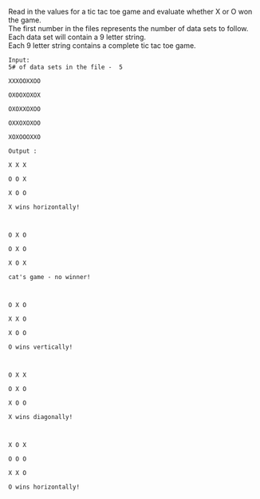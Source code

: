  Read in the values for a tic tac toe game and evaluate whether X or O won the game.  
 The first number in the files represents the number of data sets to follow. 
 Each data set will contain a 9 letter string.  
 Each 9 letter string contains a complete tic tac toe game.

```
Input:
5# of data sets in the file -  5

XXXOOXXOO

OXOOXOXOX

OXOXXOXOO

OXXOXOXOO

XOXOOOXXO
```

```
Output :

X X X

O O X

X O O

X wins horizontally!

 

O X O

O X O

X O X

cat's game - no winner!

 

O X O

X X O

X O O

O wins vertically!

 

O X X

O X O

X O O

X wins diagonally!

 

X O X

O O O

X X O

O wins horizontally!
```
